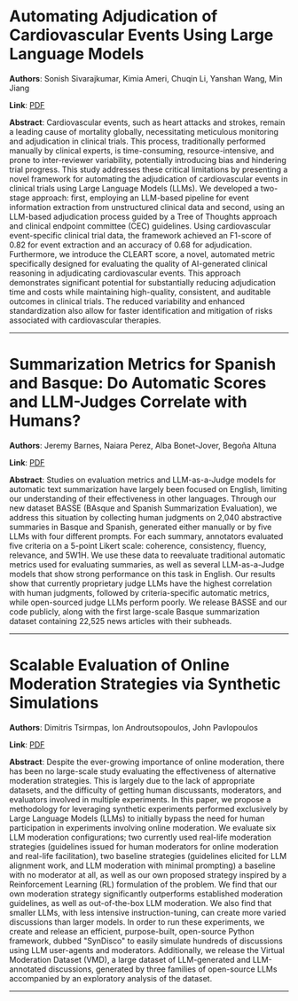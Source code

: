 # Automating Adjudication of Cardiovascular Events Using Large Language Models 

**Authors**: Sonish Sivarajkumar, Kimia Ameri, Chuqin Li, Yanshan Wang, Min Jiang  

**Link**: [PDF](https://arxiv.org/pdf/2503.17222)  

**Abstract**: Cardiovascular events, such as heart attacks and strokes, remain a leading cause of mortality globally, necessitating meticulous monitoring and adjudication in clinical trials. This process, traditionally performed manually by clinical experts, is time-consuming, resource-intensive, and prone to inter-reviewer variability, potentially introducing bias and hindering trial progress. This study addresses these critical limitations by presenting a novel framework for automating the adjudication of cardiovascular events in clinical trials using Large Language Models (LLMs). We developed a two-stage approach: first, employing an LLM-based pipeline for event information extraction from unstructured clinical data and second, using an LLM-based adjudication process guided by a Tree of Thoughts approach and clinical endpoint committee (CEC) guidelines. Using cardiovascular event-specific clinical trial data, the framework achieved an F1-score of 0.82 for event extraction and an accuracy of 0.68 for adjudication. Furthermore, we introduce the CLEART score, a novel, automated metric specifically designed for evaluating the quality of AI-generated clinical reasoning in adjudicating cardiovascular events. This approach demonstrates significant potential for substantially reducing adjudication time and costs while maintaining high-quality, consistent, and auditable outcomes in clinical trials. The reduced variability and enhanced standardization also allow for faster identification and mitigation of risks associated with cardiovascular therapies. 

---
# Summarization Metrics for Spanish and Basque: Do Automatic Scores and LLM-Judges Correlate with Humans? 

**Authors**: Jeremy Barnes, Naiara Perez, Alba Bonet-Jover, Begoña Altuna  

**Link**: [PDF](https://arxiv.org/pdf/2503.17039)  

**Abstract**: Studies on evaluation metrics and LLM-as-a-Judge models for automatic text summarization have largely been focused on English, limiting our understanding of their effectiveness in other languages. Through our new dataset BASSE (BAsque and Spanish Summarization Evaluation), we address this situation by collecting human judgments on 2,040 abstractive summaries in Basque and Spanish, generated either manually or by five LLMs with four different prompts. For each summary, annotators evaluated five criteria on a 5-point Likert scale: coherence, consistency, fluency, relevance, and 5W1H. We use these data to reevaluate traditional automatic metrics used for evaluating summaries, as well as several LLM-as-a-Judge models that show strong performance on this task in English. Our results show that currently proprietary judge LLMs have the highest correlation with human judgments, followed by criteria-specific automatic metrics, while open-sourced judge LLMs perform poorly. We release BASSE and our code publicly, along with the first large-scale Basque summarization dataset containing 22,525 news articles with their subheads. 

---
# Scalable Evaluation of Online Moderation Strategies via Synthetic Simulations 

**Authors**: Dimitris Tsirmpas, Ion Androutsopoulos, John Pavlopoulos  

**Link**: [PDF](https://arxiv.org/pdf/2503.16505)  

**Abstract**: Despite the ever-growing importance of online moderation, there has been no large-scale study evaluating the effectiveness of alternative moderation strategies. This is largely due to the lack of appropriate datasets, and the difficulty of getting human discussants, moderators, and evaluators involved in multiple experiments. In this paper, we propose a methodology for leveraging synthetic experiments performed exclusively by Large Language Models (LLMs) to initially bypass the need for human participation in experiments involving online moderation. We evaluate six LLM moderation configurations; two currently used real-life moderation strategies (guidelines issued for human moderators for online moderation and real-life facilitation), two baseline strategies (guidelines elicited for LLM alignment work, and LLM moderation with minimal prompting) a baseline with no moderator at all, as well as our own proposed strategy inspired by a Reinforcement Learning (RL) formulation of the problem. We find that our own moderation strategy significantly outperforms established moderation guidelines, as well as out-of-the-box LLM moderation. We also find that smaller LLMs, with less intensive instruction-tuning, can create more varied discussions than larger models. In order to run these experiments, we create and release an efficient, purpose-built, open-source Python framework, dubbed "SynDisco" to easily simulate hundreds of discussions using LLM user-agents and moderators. Additionally, we release the Virtual Moderation Dataset (VMD), a large dataset of LLM-generated and LLM-annotated discussions, generated by three families of open-source LLMs accompanied by an exploratory analysis of the dataset. 

---
